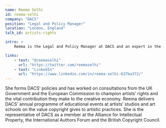 ```yaml
---
name: Reema Selhi
id: reema-selhi
company: "DACS"
position: "Legal and Policy Manager"
location: "London, England"
talk_id: artists-rights

intro: >
    Reema is the Legal and Policy Manager at DACS and an expert in the field of copyright for visual arts.

links:
    - text: "@reemaselhi"
      url: "https://twitter.com/reemaselhi"
    - text: "LinkedIn"
      url: "https://www.linkedin.com/in/reema-selhi-637ba372/"
---
```


She forms DACS’ policies and has worked on consultations from the UK Government and the European Commission to champion artists’ rights and the vital contribution they make to the creative economy. Reema delivers DACS’ annual programme of educational events at artists’ studios and art schools on the value copyright gives to artistic practices. She is the representative of DACS as a member at the Alliance for Intellectual Property, the International Authors Forum and the British Copyright Council.

